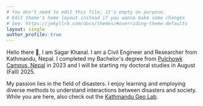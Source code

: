 ```yaml
---
# You don't need to edit this file, it's empty on purpose.
# Edit theme's home layout instead if you wanna make some changes
# See: https://jekyllrb.com/docs/themes/#overriding-theme-defaults
layout: single
author_profile: true
---
```



Hello there 👋, I am Sagar Khanal. I am a Civil Engineer and Researcher from Kathmandu, Nepal. I completed my Bachelor's degree from [Pulchowk Campus, Nepal](https://pcampus.edu.np/) in 2023 and I will be starting my doctoral studies in August (Fall) 2025. 

My passion lies in the field of disasters. I enjoy learning and employing diverse methods to understand interactions between disasters and society. While you are here, also check out the [Kathmandu Geo Lab](https://ktmgeolab.org/research.html).
